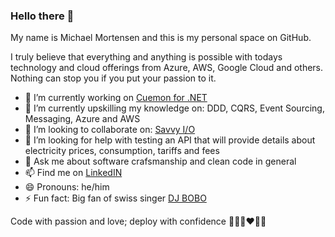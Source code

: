 ### Hello there 👋

My name is Michael Mortensen and this is my personal space on GitHub.

I truly believe that everything and anything is possible with todays technology and cloud offerings from Azure, AWS, Google Cloud and others. Nothing can stop you if you put your passion to it.

- 🔭 I’m currently working on [Cuemon for .NET](https://github.com/gimlichael/Cuemon)
- 🌱 I’m currently upskilling my knowledge on: DDD, CQRS, Event Sourcing, Messaging, Azure and AWS
- 👯 I’m looking to collaborate on: [Savvy I/O](https://github.com/codebeltnet/classlib-savvyio) 
- 🤔 I’m looking for help with testing an API that will provide details about electricity prices, consumption, tariffs and fees
- 💬 Ask me about software crafsmanship and clean code in general
- 📫 Find me on [LinkedIN](https://www.linkedin.com/in/gimlichael/)
- 😄 Pronouns: he/him
- ⚡ Fun fact: Big fan of swiss singer [DJ BOBO](https://www.djbobo.com/)

Code with passion and love; deploy with confidence 👨‍💻️🔥❤️🚀😎
